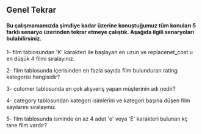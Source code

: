 ## Genel Tekrar


#### Bu çalışmamamızda şimdiye kadar üzerine konuştuğumuz tüm konuları 5 farklı senaryo üzerinden tekrar etmeye çalıştık. Aşağıda ilgili senaryoları bulabilirsiniz.


1- film tablosundan 'K' karakteri ile başlayan en uzun ve replacenet_cost u en düşük 4 filmi sıralayınız.

2- film tablosunda içerisinden en fazla sayıda film bulunduran rating kategorisi hangisidir?

3- cutomer tablosunda en çok alışveriş yapan müşterinin adı nedir?

4- category tablosundan kategori isimlerini ve kategori başına düşen film sayılarını sıralayınız.

5- film tablosunda isminde en az 4 adet 'e' veya 'E' karakteri bulunan kç tane film vardır?

